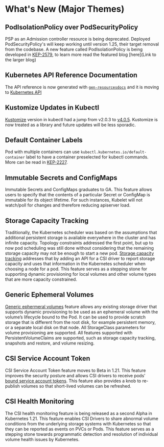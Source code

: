 # What's New (Major Themes)

## PodIsolationPolicy over PodSecurityPolicy

PSP as an Admission controller resource is being deprecated. Deployed PodSecurityPolicy's will keep working until version 1.25, their target removal from the codebase. A new feature called PodIsolationPolicy is being developed in [KEP-2579](https://features.k8s.io/2579), to learn more read the featured blog [here](Link to the larger blog)

## Kubernetes API Reference Documentation

The API reference is now generated with [`gen-resourcesdocs`](https://github.com/kubernetes-sigs/reference-docs/tree/c96658d89fb21037b7d00d27e6dbbe6b32375837/gen-resourcesdocs) and it is moving to [Kubernetes API](https://docs.k8s.io/reference/kubernetes-api/)

## Kustomize Updates in Kubectl

[Kustomize](https://github.com/kubernetes-sigs/kustomize) version in kubectl had a jump from v2.0.3 to [v4.0.5](https://github.com/kubernetes/kubernetes/pull/98946). Kustomize is now treated as a library and future updates will be less sporadic.

## Default Container Labels

Pod with multiple containers can use `kubectl.kubernetes.io/default-container` label to have a container preselected for kubectl commands. More can be read in [KEP-2227](https://github.com/kubernetes/enhancements/blob/master/keps/sig-cli/2227-kubectl-default-container/README.md).

## Immutable Secrets and ConfigMaps

Immutable Secrets and ConfigMaps graduates to GA. This feature allows users to specify that the contents of a particular Secret or ConfigMap is immutable for its object lifetime. For such instances, Kubelet will not watch/poll for changes and therefore reducing apiserver load.

## Storage Capacity Tracking

Traditionally, the Kubernetes scheduler was based on the assumptions that additional persistent storage is available everywhere in the cluster and has infinite capacity. Topology constraints addressed the first point, but up to now pod scheduling was still done without considering that the remaining storage capacity may not be enough to start a new pod. [Storage capacity tracking](https://docs.k8s.io/concepts/storage/storage-capacity/) addresses that by adding an API for a CSI driver to report storage capacity and uses that information in the Kubernetes scheduler when choosing a node for a pod. This feature serves as a stepping stone for supporting dynamic provisioning for local volumes and other volume types that are more capacity constrained.

## Generic Ephemeral Volumes

[Generic ephermeral volumes](https://docs.k8s.io/concepts/storage/ephemeral-volumes/#generic-ephemeral-volumes) feature allows any existing storage driver that supports dynamic provisioning to be used as an ephemeral volume with the volume’s lifecycle bound to the Pod. It can be used to provide scratch storage that is different from the root disk, for example persistent memory, or a separate local disk on that node. All StorageClass parameters for volume provisioning are supported. All features supported with PersistentVolumeClaims are supported, such as storage capacity tracking, snapshots and restore, and volume resizing.

## CSI Service Account Token

CSI Service Account Token feature moves to Beta in 1.21. This feature improves the security posture and allows CSI drivers to receive pods' [bound service account tokens](https://github.com/kubernetes/enhancements/blob/master/keps/sig-auth/1205-bound-service-account-tokens/README.md). This feature also provides a knob to re-publish volumes so that short-lived volumes can be refreshed.

## CSI Health Monitoring

The CSI health monitoring feature is being released as a second Alpha in Kubernetes 1.21. This feature enables CSI Drivers to share abnormal volume conditions from the underlying storage systems with Kubernetes so that they can be reported as events on PVCs or Pods. This feature serves as a stepping stone towards programmatic detection and resolution of individual volume health issues by Kubernetes.
